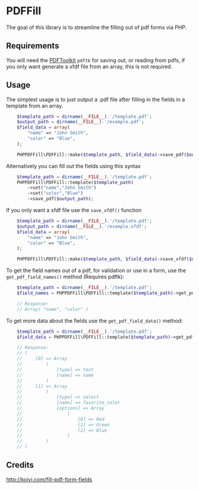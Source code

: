 PDFFill
=======

The goal of this library is to streamline the filling out of pdf forms via PHP.

Requirements
------------

You will need the [PDFToolkit](https://www.pdflabs.com/tools/pdftk-the-pdf-toolkit/) `pdftk` for saving out, or reading from pdfs, if you only want generate a xfdf file from an array, this is not required.

Usage
-----
The simplest usage is to just output a .pdf file after filling in the fields in a template from an array.

```php
	$template_path = dirname(__FILE__).'/template.pdf';
	$output_path = dirname(__FILE__).'/example.pdf';
	$field_data = array(
		"name" => "John Smith",
		"color" => "Blue",
	);

	PHPPDFFill\PDFFill::make($template_path, $field_data)->save_pdf($output_path);
```

Alternatively you can fill out the fields using this syntax

```php
	$template_path = dirname(__FILE__).'/template.pdf';
	PHPPDFFill\PDFFill::template($template_path)
		->set("name","John Smith")
		->set("color","Blue")
		->save_pdf($output_path);
```

If you only want a xfdf file use the `save_xfdf()` function

```php
	$template_path = dirname(__FILE__).'/template.pdf';
	$output_path = dirname(__FILE__).'/example.xfdf';
	$field_data = array(
		"name" => "John Smith",
		"color" => "Blue",
	);

	PHPPDFFill\PDFFill::make($template_path, $field_data)->save_xfdf($output_path);
```

To get the field names out of a pdf, for validation or use in a form, use the `get_pdf_field_names()` method (Requires pdftk):

```php
	$template_path = dirname(__FILE__).'/template.pdf';
	$field_names = PHPPDFFill\PDFFill::template($template_path)->get_pdf_field_names();

	// Response:
	// Array( "name", "color" )
```

To get more data about the fields use the `get_pdf_field_data()` method:

```php
	$template_path = dirname(__FILE__).'/template.pdf';
	$field_data = PHPPDFFill\PDFFill::template($template_path)->get_pdf_field_data();

	// Response:
	// (
	//     [0] => Array
	//         (
	//             [type] => text
	//             [name] => name
	//         )
	//     [1] => Array
	//         (
	//             [type] => select
	//             [name] => favorite_color
	//             [options] => Array
	//                 (
	//                     [0] => Red
	//                     [1] => Green
	//                     [2] => Blue
	//                 )
	//         )
	// )
```

Credits
-------

http://koivi.com/fill-pdf-form-fields
